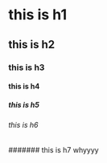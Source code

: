 # this is h1

## this is h2

### this is h3

#### this is h4

##### this is h5

###### this is h6

####### this is h7 whyyyy
